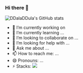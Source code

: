 ### Hi there 👋

![DDalaDDula's GitHub stats](https://github-readme-stats.vercel.app/api?username=DDalaDDula&show_icons=true&theme=radical&count_private=true)

- 🔭 I’m currently working on 
- 🌱 I’m currently learning ...
- 👯 I’m looking to collaborate on ...
- 🤔 I’m looking for help with ...
- 💬 Ask me about ...
- 📫 How to reach me: ...
- 😄 Pronouns: ...
- ⚡ Stacks: <a href="[버튼을 눌렀을 때 이동할 링크](https://www.python.org/)" target="_blank"><img src="https://img.shields.io/badge/뱃지레이블-배경색?style=뱃지모양&logo=로고&logoColor=3776AB"/></a>
